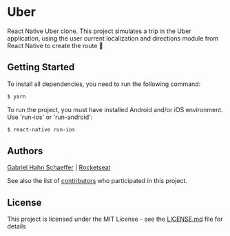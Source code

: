 # Uber

React Native Uber clone. This project simulates a trip in the Uber application, using the user current localization and directions module from React Native to create the route :blue_car:
 
 ## Getting Started

To install all dependencies, you need to run the following command:

```sh
$ yarn
```

To run the project, you must have installed Android and/or iOS environment. Use 'run-ios' or 'run-android':

```sh
$ react-native run-ios
```

## Authors

[Gabriel Hahn Schaeffer](https://github.com/gabriel-hahn/) | [Rocketseat](https://github.com/Rocketseat)

See also the list of [contributors](https://github.com/gabriel-hahn/uber-layout/contributors) who participated in this project.

## License

This project is licensed under the MIT License - see the [LICENSE.md](LICENSE) file for details
